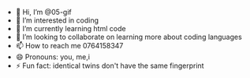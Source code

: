 - 👋 Hi, I’m @05-gif
- 👀 I’m interested in coding
- 🌱 I’m currently learning html code
- 💞️ I’m looking to collaborate on learning more about coding languages
- 📫 How to reach me 0764158347
- 😄 Pronouns: you, me,i
- ⚡ Fun fact: identical twins don't have the same fingerprint

<!---
05-gif/05-gif is a ✨ special ✨ repository because its `README.md` (this file) appears on your GitHub profile.
You can click the Preview link to take a look at your changes.
--->
